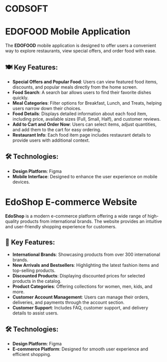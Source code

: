 # CODSOFT
# EDOFOOD Mobile Application

The **EDOFOOD** mobile application is designed to offer users a convenient way to explore restaurants, view special offers, and order food with ease.

## 🍽️ Key Features:
- **Special Offers and Popular Food**: Users can view featured food items, discounts, and popular meals directly from the home screen.
- **Food Search**: A search bar allows users to find their favorite dishes quickly.
- **Meal Categories**: Filter options for Breakfast, Lunch, and Treats, helping users narrow down their choices.
- **Food Details**: Displays detailed information about each food item, including price, available sizes (Full, Small, Half), and customer reviews.
- **Add to Cart and Order Now**: Users can select items, adjust quantities, and add them to the cart for easy ordering.
- **Restaurant Info**: Each food item page includes restaurant details to provide users with additional context.

## 🛠 Technologies:
- **Design Platform**: Figma
- **Mobile Interface**: Designed to enhance the user experience on mobile devices.

# EdoShop E-commerce Website

**EdoShop** is a modern e-commerce platform offering a wide range of high-quality products from international brands. The website provides an intuitive and user-friendly shopping experience for customers.

## 🛒 Key Features:
- **International Brands**: Showcasing products from over 300 international brands.
- **New Arrivals and Bestsellers**: Highlighting the latest fashion items and top-selling products.
- **Discounted Products**: Displaying discounted prices for selected products in the catalog.
- **Product Categories**: Offering collections for women, men, kids, and more.
- **Customer Account Management**: Users can manage their orders, deliveries, and payments through the account section.
- **Customer Support**: Includes FAQ, customer support, and delivery details to assist users.

## 🛠 Technologies:
- **Design Platform**: Figma
- **E-commerce Platform**: Designed for smooth user experience and efficient shopping.
